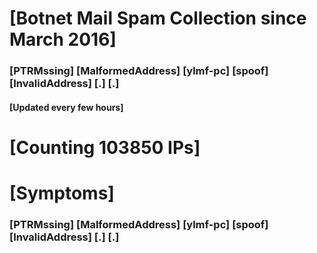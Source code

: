 # [Botnet Mail Spam Collection since March 2016]
### [PTRMssing] [MalformedAddress] [ylmf-pc] [spoof] [InvalidAddress] [.] [.]
#### [Updated every few hours]

# [Counting 103850 IPs]

# [Symptoms] 
###   [PTRMssing] [MalformedAddress] [ylmf-pc] [spoof] [InvalidAddress] [.] [.]
